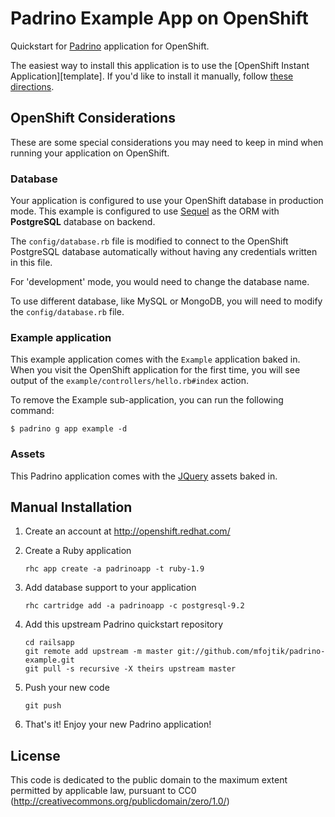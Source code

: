 # Padrino Example App on OpenShift #
Quickstart for [Padrino](http://www.padrinorb.com/) application for OpenShift.

The easiest way to install this application is to use the [OpenShift
Instant Application][template]. If you'd like to install it
manually, follow [these directions](#manual-installation).

## OpenShift Considerations ##
These are some special considerations you may need to keep in mind when
running your application on OpenShift.

### Database ###
Your application is configured to use your OpenShift database in
production mode.
This example is configured to use [Sequel](http://sequel.jeremyevans.net/) as
the ORM with <b>PostgreSQL</b> database on backend.

The `config/database.rb` file is modified to connect to the OpenShift PostgreSQL
database automatically without having any credentials written in this file.

For 'development' mode, you would need to change the database name.

To use different database, like MySQL or MongoDB, you will need to modify the
`config/database.rb` file.

### Example application ###
This example application comes with the `Example` application baked in.
When you visit the OpenShift application for the first time, you will see output
of the `example/controllers/hello.rb#index` action.

To remove the Example sub-application, you can run the following command:

```
$ padrino g app example -d
```

### Assets ###
This Padrino application comes with the [JQuery](http://jquery.com/) assets
baked in.

## Manual Installation ##

1. Create an account at http://openshift.redhat.com/

1. Create a Ruby application

    ```
    rhc app create -a padrinoapp -t ruby-1.9
    ```

1. Add database support to your application

    ```
    rhc cartridge add -a padrinoapp -c postgresql-9.2
    ```

1. Add this upstream Padrino quickstart repository

    ```
    cd railsapp
    git remote add upstream -m master git://github.com/mfojtik/padrino-example.git
    git pull -s recursive -X theirs upstream master
    ```

1. Push your new code

    ```
    git push
    ```

1. That's it! Enjoy your new Padrino application!


License
-------

This code is dedicated to the public domain to the maximum extent permitted by applicable law, pursuant to CC0 (http://creativecommons.org/publicdomain/zero/1.0/)

